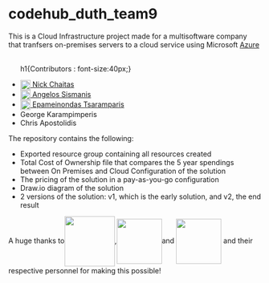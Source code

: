 # codehub_duth_team9



<p>This is a Cloud Infrastructure project made for a multisoftware company that tranfsers on-premises servers to a cloud service using Microsoft <a href="https://azure.microsoft.com/en-us">Azure</a>
        <br>
        <br>
        <ul> <p>h1{Contributors : font-size:40px;}
        <li><a href="https://www.linkedin.com/in/nikos-chaitas-816757321/"><img src="https://upload.wikimedia.org/wikipedia/commons/c/ca/LinkedIn_logo_initials.png" alt="LinkedIn" style="width:20px; height:20px; vertical-align:middle;"> Nick Chaitas</a></li>
        <li><a href="https://www.linkedin.com/in/angelos-sismanis-a631262a6/"><img src="https://upload.wikimedia.org/wikipedia/commons/c/ca/LinkedIn_logo_initials.png" alt="LinkedIn" style="width:20px; height:20px; vertical-align:middle;"> Angelos Sismanis </a></li>
        <li><a href="https://www.linkedin.com/in/epameinondas-tsaramparis-774989248/"><img src="https://upload.wikimedia.org/wikipedia/commons/c/ca/LinkedIn_logo_initials.png" alt="LinkedIn" style="width:20px; height:20px; vertical-align:middle;"> Epameinondas Tsaramparis</a></li>
        <li>George Karampimperis</li>
        <li>Chris Apostolidis</li>
        </ul>
</p>

<p>
The repository contains the following:
        <ul>
        <li>Exported resource group containing all resources created</li>
        <li>Total Cost of Ownership file that compares the 5 year spendings between On Premises and Cloud Configuration of the solution</li>
        <li>The pricing of the solution in a pay-as-you-go configuration</li>
        <li>Draw.io diagram of the solution</li>
        <li>2 versions of the solution: v1, which is the early solution, and v2, the end result</li>
        </ul>
</p>

<p>A huge thanks to<a href="https://codehub.gr"><img src="https://codehub.gr/wp-content/uploads/2020/11/CodeHub-logo_Full-e1515417616834-1.png" style="width:100px; vertical-align:middle;"></a>,<a href="https://www.pfizer.com"><img src="https://helix-core-components.digitalpfizer.com/static/logo/pfizer-logo-color.svg" style="width:90px; vertical-align:middle;"></a>and <a href="https://cs.duth.gr"><img src="https://camo.githubusercontent.com/628a496a0552eebf91043763ac304cecd984876444dbe2bc1abdf185baf2efdb/68747470733a2f2f74657272616d696e652e65752f696d616765732f706172746e6572732f706172746e657230332d647574682d323030682e706e67" style="width:90px; vertical-align:middle;"></a> and their respective personnel for making this possible!</p>
